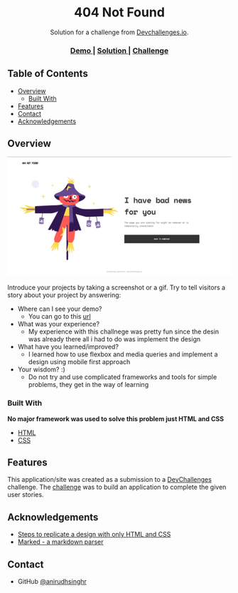<h1 align="center">404 Not Found</h1>

<div align="center">
   Solution for a challenge from  <a href="http://devchallenges.io" target="_blank">Devchallenges.io</a>.
</div>

<div align="center">
  <h3>
    <a href="https://awesome-ride-37a065.netlify.app/">
      Demo
    </a>
    <span> | </span>
    <a href="https://github.com/anirudhsinghr/devchallenges_404_not_found">
      Solution
    </a>
    <span> | </span>
    <a href="https://devchallenges.io/challenges/wBunSb7FPrIepJZAg0sY">
      Challenge
    </a>
  </h3>
</div>

<!-- TABLE OF CONTENTS -->

## Table of Contents

- [Overview](#overview)
  - [Built With](#built-with)
- [Features](#features)
- [Contact](#contact)
- [Acknowledgements](#acknowledgements)

<!-- OVERVIEW -->

## Overview

![screenshot](https://raw.githubusercontent.com/anirudhsinghr/devchallenges_404_not_found/main/solution_screenshot.png)

Introduce your projects by taking a screenshot or a gif. Try to tell visitors a story about your project by answering:

- Where can I see your demo?
  - You can go to this [url](https://devchallenges.io/challenges/wBunSb7FPrIepJZAg0sY)
- What was your experience?
  - My experience with this challnege was pretty fun since the desin was already there all i had to do was implement the design
- What have you learned/improved?
  - I learned how to use flexbox and media queries and implement a design using mobile first approach
- Your wisdom? :)
  - Do not try and use complicated frameworks and tools for simple problems, they get in the way of learning

### Built With

<!-- This section should list any major frameworks that you built your project using. Here are a few examples.-->
**No major framework was used to solve this problem just HTML and CSS**

- [HTML](https://developer.mozilla.org/en-US/docs/Web/HTML)
- [CSS](https://developer.mozilla.org/en-US/docs/Web/CSS)

## Features

<!-- List the features of your application or follow the template. Don't share the figma file here :) -->

This application/site was created as a submission to a [DevChallenges](https://devchallenges.io/challenges) challenge. The [challenge](https://devchallenges.io/challenges/wBunSb7FPrIepJZAg0sY) was to build an application to complete the given user stories.


## Acknowledgements

<!-- This section should list any articles or add-ons/plugins that helps you to complete the project. This is optional but it will help you in the future. For exmpale -->

- [Steps to replicate a design with only HTML and CSS](https://devchallenges-blogs.web.app/how-to-replicate-design/)
- [Marked - a markdown parser](https://github.com/chjj/marked)

## Contact

- GitHub [@anirudhsinghr](https://{github.com/your-usermame})
